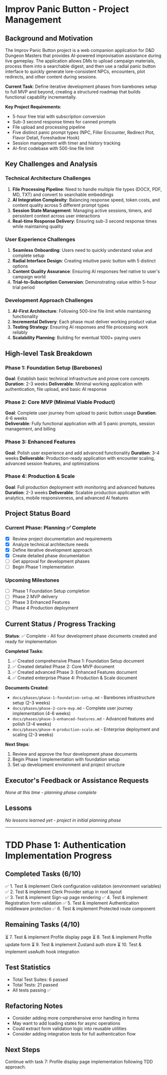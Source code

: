 # Improv Panic Button - Project Management

## Background and Motivation

The Improv Panic Button project is a web companion application for D&D Dungeon Masters that provides AI-powered improvisation assistance during live gameplay. The application allows DMs to upload campaign materials, process them into a searchable digest, and then use a radial panic button interface to quickly generate lore-consistent NPCs, encounters, plot redirects, and other content during sessions.

**Current Task**: Define iterative development phases from barebones setup to full MVP and beyond, creating a structured roadmap that builds functional capability incrementally.

**Key Project Requirements**:
- 5-hour free trial with subscription conversion
- Sub-3 second response times for canned prompts
- File upload and processing pipeline
- Five distinct panic prompt types (NPC, Filler Encounter, Redirect Plot, Flavor Detail, Foreshadow Hook)
- Session management with timer and history tracking
- AI-first codebase with 500-line file limit

## Key Challenges and Analysis

### Technical Architecture Challenges
1. **File Processing Pipeline**: Need to handle multiple file types (DOCX, PDF, MD, TXT) and convert to searchable embeddings
2. **AI Integration Complexity**: Balancing response speed, token costs, and content quality across 5 different prompt types
3. **Session State Management**: Managing active sessions, timers, and persistent context across user interactions
4. **Real-time Response Delivery**: Ensuring sub-3 second response times while maintaining quality

### User Experience Challenges
1. **Seamless Onboarding**: Users need to quickly understand value and complete setup
2. **Radial Interface Design**: Creating intuitive panic button with 5 distinct options
3. **Content Quality Assurance**: Ensuring AI responses feel native to user's campaign world
4. **Trial-to-Subscription Conversion**: Demonstrating value within 5-hour trial period

### Development Approach Challenges
1. **AI-First Architecture**: Following 500-line file limit while maintaining functionality
2. **Incremental Delivery**: Each phase must deliver working product value
3. **Testing Strategy**: Ensuring AI responses and file processing work reliably
4. **Scalability Planning**: Building for eventual 1000+ paying users

## High-level Task Breakdown

### Phase 1: Foundation Setup (Barebones)
**Goal**: Establish basic technical infrastructure and prove core concepts
**Duration**: 2-3 weeks
**Deliverable**: Minimal working application with authentication, file upload, and basic AI response

### Phase 2: Core MVP (Minimal Viable Product)
**Goal**: Complete user journey from upload to panic button usage
**Duration**: 4-6 weeks  
**Deliverable**: Fully functional application with all 5 panic prompts, session management, and billing

### Phase 3: Enhanced Features
**Goal**: Polish user experience and add advanced functionality
**Duration**: 3-4 weeks
**Deliverable**: Production-ready application with encounter scaling, advanced session features, and optimizations

### Phase 4: Production & Scale
**Goal**: Full production deployment with monitoring and advanced features
**Duration**: 2-3 weeks
**Deliverable**: Scalable production application with analytics, mobile responsiveness, and advanced AI features

## Project Status Board

### Current Phase: Planning ✅ Complete
- [x] Review project documentation and requirements
- [x] Analyze technical architecture needs
- [x] Define iterative development approach
- [x] Create detailed phase documentation
- [ ] Get approval for development phases
- [ ] Begin Phase 1 implementation

### Upcoming Milestones
- [ ] Phase 1 Foundation Setup completion
- [ ] Phase 2 MVP delivery
- [ ] Phase 3 Enhanced Features
- [ ] Phase 4 Production deployment

## Current Status / Progress Tracking

**Status**: ✅ Complete - All four development phase documents created and ready for implementation

**Completed Tasks**:
1. ✅ Created comprehensive Phase 1: Foundation Setup document
2. ✅ Created detailed Phase 2: Core MVP document  
3. ✅ Created advanced Phase 3: Enhanced Features document
4. ✅ Created enterprise Phase 4: Production & Scale document

**Documents Created**:
- `docs/phases/phase-1-foundation-setup.md` - Barebones infrastructure setup (2-3 weeks)
- `docs/phases/phase-2-core-mvp.md` - Complete user journey implementation (4-6 weeks)
- `docs/phases/phase-3-enhanced-features.md` - Advanced features and polish (3-4 weeks)
- `docs/phases/phase-4-production-scale.md` - Enterprise deployment and scaling (2-3 weeks)

**Next Steps**: 
1. Review and approve the four development phase documents
2. Begin Phase 1 implementation with foundation setup
3. Set up development environment and project structure

## Executor's Feedback or Assistance Requests

*None at this time - planning phase complete*

## Lessons

*No lessons learned yet - project in initial planning phase*

---

# TDD Phase 1: Authentication Implementation Progress

## Completed Tasks (6/10)
✅ 1. Test & implement Clerk configuration validation (environment variables)
✅ 2. Test & implement Clerk Provider setup in root layout  
✅ 3. Test & implement Sign-up page rendering
✅ 4. Test & implement Registration form validation
✅ 5. Test & implement Authentication middleware protection
✅ 6. Test & implement Protected route component

## Remaining Tasks (4/10)
⏳ 7. Test & implement Profile display page
⏳ 8. Test & implement Profile update form
⏳ 9. Test & implement Zustand auth store
⏳ 10. Test & implement useAuth hook integration

## Test Statistics
- Total Test Suites: 6 passed
- Total Tests: 21 passed
- All tests passing ✅

## Refactoring Notes
- Consider adding more comprehensive error handling in forms
- May want to add loading states for async operations
- Could extract form validation logic into reusable utilities
- Consider adding integration tests for full authentication flow

## Next Steps
Continue with task 7: Profile display page implementation following TDD approach. 